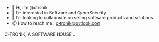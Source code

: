 - 👋 Hi, I’m @ctronik
- 👀 I’m interested in Software and CyberSecurity
- 💞️ I’m looking to collaborate on selling software products and solutions.
- 📫 How to reach me : c-tronik@outlook.com

<!---
ctronik/ctronik is a ✨ special ✨ repository because its `README.md` (this file) appears on your GitHub profile.
You can click the Preview link to take a look at your changes.
--->

C-TRONIK, A SOFTWARE HOUSE ...
